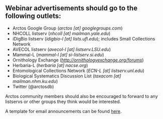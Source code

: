 ## Webinar advertisements should go to the following outlets:

- Arctos Google Group (*arctos [at] googlegroups.com*)
- NHCOLL listserv (*nhcoll [at] mailman.yale.edu*)
- iDigBio listserv (*idigbio-l [at] lists.ufl.edu*); includes Small Collections Network
- AVECOL listserv (*avecol-l [at] listserv.LSU.edu*)
- Mammal-L (*mammal-l [at] si-listserv.si.edu*)
- Ornithology Exchange (*http://ornithologyexchange.org/forums*)
- Herbaria-L (*herbaria [at] nacse.org*)
- Entomological Collections Network (*ECN-L [at] listserv.unl.edu*)
- Biological Systematics Discussion List (*taxacom [at] mailman.nhm.ku.edu*)
- Twitter (@arctosdb)

Arctos community members should also be encouraged to forward to any listservs or other groups they think would be interested.

A template for email announcements can be found [here](/email-ennouncement.md).
